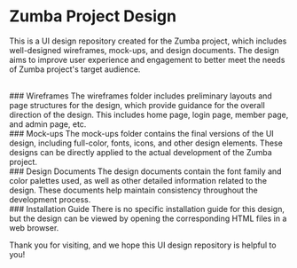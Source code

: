 # Zumba Project Design
This is a UI design repository created for the Zumba project, which includes well-designed wireframes, mock-ups, and design documents. The design aims to improve user experience and engagement to better meet the needs of Zumba project's target audience.

<br>
### Wireframes
The wireframes folder includes preliminary layouts and page structures for the design, which provide guidance for the overall direction of the design. This includes home page, login page, member page, and admin page, etc.

<br>
### Mock-ups
The mock-ups folder contains the final versions of the UI design, including full-color, fonts, icons, and other design elements. These designs can be directly applied to the actual development of the Zumba project.

<br>
### Design Documents
The design documents contain the font family and color palettes used, as well as other detailed information related to the design. These documents help maintain consistency throughout the development process.

<br>
### Installation Guide
There is no specific installation guide for this design, but the design can be viewed by opening the corresponding HTML files in a web browser.

Thank you for visiting, and we hope this UI design repository is helpful to you!
